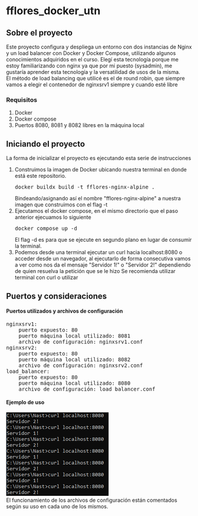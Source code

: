 # fflores_docker_utn

## Sobre el proyecto
  

Este proyecto configura y despliega un entorno con dos instancias de Nginx y un load balancer con Docker y Docker Compose, utilizando algunos conocimientos adquiridos en el curso.
Elegí esta tecnología porque me estoy familiarizando con nginx ya que por mi puesto (sysadmin), me gustaría aprender esta tecnología y la versatilidad de usos de la misma.  
El método de load balancing que utilicé es el de round robin, que siempre vamos a elegir el contenedor de nginxsrv1 siempre y cuando esté libre

### Requisitos

  
1. Docker 
2. Docker compose
3. Puertos 8080, 8081 y 8082 libres en la máquina local

## Iniciando el proyecto

  La forma de inicializar el proyecto es ejecutando esta serie de instrucciones  
1. Construimos la imagen de Docker ubicando nuestra terminal en donde está este repositorio.  
   <pre>docker buildx build -t fflores-nginx-alpine . </pre> 
   Bindeando/asignando así el nombre "fflores-nginx-alpine" a nuestra imagen que construimos con el flag -t  
2. Ejecutamos el docker compose, en el mismo directorio que el paso anterior ejecuamos lo siguiente  
   <pre>docker compose up -d</pre>  
   El flag -d es para que se ejecute en segundo plano en lugar de consumir la terminal.  
3. Podemos desde una terminal ejecutar un curl hacia
   localhost:8080 o acceder desde un navegador, al ejecutarlo de forma consecutiva vamos a ver como nos da el mensaje
   "Servidor 1!" o "Servidor 2!" dependiendo de quien resuelva la petición que se le hizo
   Se recomienda utilizar terminal con curl o utilizar 

## Puertos y consideraciones

#### Puertos utilizados y archivos de configuración
<pre>
nginxsrv1:
    puerto expuesto: 80   
    puerto máquina local utilizado: 8081  
    archivo de configuración: nginxsrv1.conf  
nginxsrv2:  
	puerto expuesto: 80  
	puerto máquina local utilizado: 8082  
	archivo de configuración: nginxsrv2.conf  
load_balancer:  
	puerto expuesto: 80  
	puerto máquina local utilizado: 8080  
	archivo de configuración: load_balancer.conf  
</pre> 

#### Ejemplo de uso
![Captura de ejemplo](./img/ss.png)  
El funcionamiento de los archivos de configuración están comentados según su uso en cada uno de los mismos. 